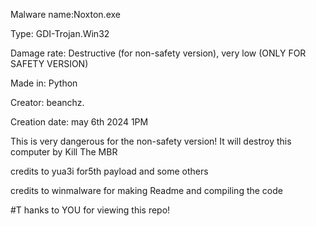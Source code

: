 
Malware name:Noxton.exe

Type: GDI-Trojan.Win32

Damage rate: Destructive (for non-safety version), very low (ONLY FOR SAFETY VERSION)

Made in: Python

Creator: beanchz.

Creation date: may 6th 2024 1PM

This is very dangerous for the non-safety version! It will destroy this computer by Kill The MBR

credits to yua3i for5th payload and some others

credits to winmalware for making Readme and compiling  the code


#T hanks to YOU for viewing this repo!
